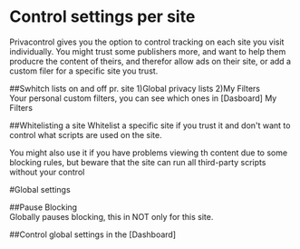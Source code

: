 # Control settings per site  
Privacontrol gives you the option to control tracking on each site you visit individually. You might trust some publishers more, and want to help them producre the content of theirs, and therefor allow ads on their site, or add a custom filer for a specific site you trust.

##Swhitch lists on and off pr. site
1)Global privacy lists 
2)My Filters  
Your personal custom filters, you can see which ones in [Dasboard] My Filters


##Whitelisting a site
Whitelist a specific site if you trust it and don't want to control what scripts are used on the site.  

You might also use it if you have problems viewing th content due to some blocking rules, but beware that the site can run all third-party scripts without your control 


#Global settings

##Pause Blocking  
Globally pauses blocking, this in NOT only for this site.

##Control global settings in the [Dashboard] 
